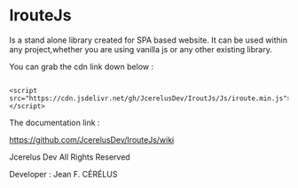 # IrouteJs
Is a stand alone library created for SPA based website.
It can be used within any project,whether you are using vanilla js or any other existing library.


You can grab the cdn link down below :
<pre><code>
&lt;script src="https://cdn.jsdelivr.net/gh/JcerelusDev/IroutJs/Js/iroute.min.js"&gt;&lt;/script&gt;
</code></pre>
The documentation link :

https://github.com/JcerelusDev/IrouteJs/wiki



Jcerelus Dev All Rights Reserved 

Developer : Jean F. CÉRÉLUS
